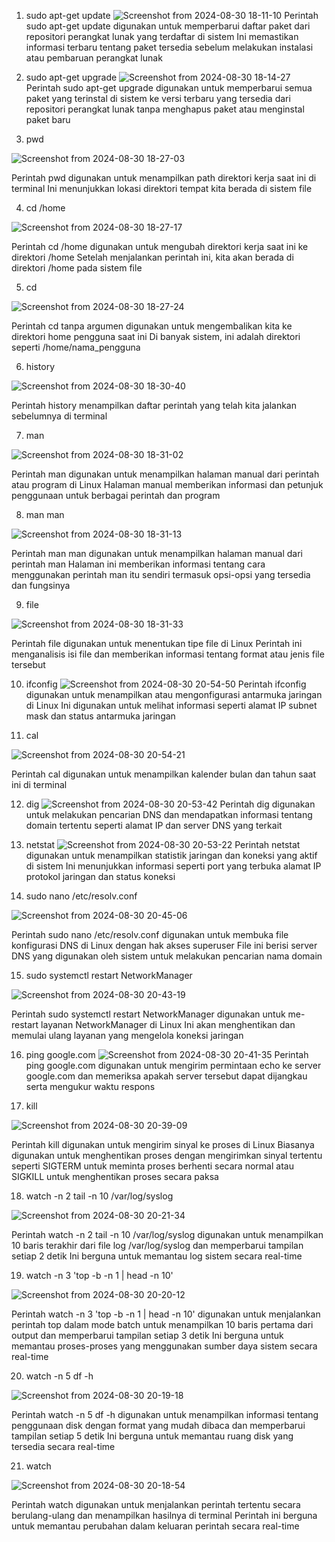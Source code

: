 1. sudo apt-get update
![Screenshot from 2024-08-30 18-11-10](https://github.com/user-attachments/assets/77bcb399-d201-41cd-a2e2-b08a8cdd1bc5)
Perintah sudo apt-get update digunakan untuk memperbarui daftar paket dari repositori perangkat lunak yang terdaftar di sistem Ini memastikan informasi terbaru tentang paket tersedia sebelum melakukan instalasi atau pembaruan perangkat lunak

2. sudo apt-get upgrade
![Screenshot from 2024-08-30 18-14-27](https://github.com/user-attachments/assets/81467599-9b55-4880-bceb-8fedf389586e)
Perintah sudo apt-get upgrade digunakan untuk memperbarui semua paket yang terinstal di sistem ke versi terbaru yang tersedia dari repositori perangkat lunak tanpa menghapus paket atau menginstal paket baru

3. pwd

![Screenshot from 2024-08-30 18-27-03](https://github.com/user-attachments/assets/ed27e465-24e5-46d2-bc77-28e4e0d6bbdb)

Perintah pwd digunakan untuk menampilkan path direktori kerja saat ini di terminal Ini menunjukkan lokasi direktori tempat kita berada di sistem file

4. cd /home

![Screenshot from 2024-08-30 18-27-17](https://github.com/user-attachments/assets/849587d6-4a48-487c-b889-f02e2c0cac67)

Perintah cd /home digunakan untuk mengubah direktori kerja saat ini ke direktori /home Setelah menjalankan perintah ini, kita akan berada di direktori /home pada sistem file

5. cd

![Screenshot from 2024-08-30 18-27-24](https://github.com/user-attachments/assets/20bf8f6f-6124-40a9-b632-f312b27e81df)

Perintah cd tanpa argumen digunakan untuk mengembalikan kita ke direktori home pengguna saat ini Di banyak sistem, ini adalah direktori seperti /home/nama_pengguna

6. history

![Screenshot from 2024-08-30 18-30-40](https://github.com/user-attachments/assets/00a58757-8fae-4ad4-9f71-a5e3a70b53bc)

Perintah history menampilkan daftar perintah yang telah kita jalankan sebelumnya di terminal

7. man

![Screenshot from 2024-08-30 18-31-02](https://github.com/user-attachments/assets/fbd4b8b0-a23c-4413-8c0d-1d1789a6edc2)

Perintah man digunakan untuk menampilkan halaman manual dari perintah atau program di Linux Halaman manual memberikan informasi dan petunjuk penggunaan untuk berbagai perintah dan program

8. man man

![Screenshot from 2024-08-30 18-31-13](https://github.com/user-attachments/assets/1e56be84-036a-4582-b9f4-9a84d1caa94a)
   
Perintah man man digunakan untuk menampilkan halaman manual dari perintah man Halaman ini memberikan informasi tentang cara menggunakan perintah man itu sendiri termasuk opsi-opsi yang tersedia dan fungsinya

9. file

![Screenshot from 2024-08-30 18-31-33](https://github.com/user-attachments/assets/749ac086-08f6-41a8-a7b1-ab82a36439c9)

Perintah file digunakan untuk menentukan tipe file di Linux Perintah ini menganalisis isi file dan memberikan informasi tentang format atau jenis file tersebut

10. ifconfig
![Screenshot from 2024-08-30 20-54-50](https://github.com/user-attachments/assets/a5b5a19b-8e99-4f58-a729-ac90c00d06ec)
Perintah ifconfig digunakan untuk menampilkan atau mengonfigurasi antarmuka jaringan di Linux Ini digunakan untuk melihat informasi seperti alamat IP subnet mask dan status antarmuka jaringan

11. cal

![Screenshot from 2024-08-30 20-54-21](https://github.com/user-attachments/assets/91f3ecea-c26a-41a9-a553-ec49228d3c91)

Perintah cal digunakan untuk menampilkan kalender bulan dan tahun saat ini di terminal

12. dig
![Screenshot from 2024-08-30 20-53-42](https://github.com/user-attachments/assets/7298ad36-0a2e-4a39-9203-fb5fa9a1d1e6)
Perintah dig digunakan untuk melakukan pencarian DNS dan mendapatkan informasi tentang domain tertentu seperti alamat IP dan server DNS yang terkait

13. netstat
![Screenshot from 2024-08-30 20-53-22](https://github.com/user-attachments/assets/c63bdca8-0e93-4826-b3f6-3fa8c8fd2101)
Perintah netstat digunakan untuk menampilkan statistik jaringan dan koneksi yang aktif di sistem Ini menunjukkan informasi seperti port yang terbuka alamat IP protokol jaringan dan status koneksi

14. sudo nano /etc/resolv.conf

![Screenshot from 2024-08-30 20-45-06](https://github.com/user-attachments/assets/e964a25d-5e56-4c89-9279-819417948a76)

Perintah sudo nano /etc/resolv.conf digunakan untuk membuka file konfigurasi DNS di Linux dengan hak akses superuser File ini berisi server DNS yang digunakan oleh sistem untuk melakukan pencarian nama domain

15. sudo systemctl restart NetworkManager

![Screenshot from 2024-08-30 20-43-19](https://github.com/user-attachments/assets/1bf6c602-af1d-4694-aa68-21f537c8e7f2)

Perintah sudo systemctl restart NetworkManager digunakan untuk me-restart layanan NetworkManager di Linux Ini akan menghentikan dan memulai ulang layanan yang mengelola koneksi jaringan

16. ping google.com
![Screenshot from 2024-08-30 20-41-35](https://github.com/user-attachments/assets/cb344c4b-8a9a-43e3-a0ed-e6ae6f036022)
Perintah ping google.com digunakan untuk mengirim permintaan echo ke server google.com dan memeriksa apakah server tersebut dapat dijangkau serta mengukur waktu respons

17. kill

![Screenshot from 2024-08-30 20-39-09](https://github.com/user-attachments/assets/bebdcb6a-b367-464d-8f4c-b2cad38fbb36)

Perintah kill digunakan untuk mengirim sinyal ke proses di Linux Biasanya digunakan untuk menghentikan proses dengan mengirimkan sinyal tertentu seperti SIGTERM untuk meminta proses berhenti secara normal atau SIGKILL untuk menghentikan proses secara paksa

18. watch -n 2 tail -n 10 /var/log/syslog

![Screenshot from 2024-08-30 20-21-34](https://github.com/user-attachments/assets/716b250f-6904-41d1-9079-7e144a057f6c)

Perintah watch -n 2 tail -n 10 /var/log/syslog digunakan untuk menampilkan 10 baris terakhir dari file log /var/log/syslog dan memperbarui tampilan setiap 2 detik Ini berguna untuk memantau log sistem secara real-time

19. watch -n 3 'top -b -n 1 | head -n 10'

![Screenshot from 2024-08-30 20-20-12](https://github.com/user-attachments/assets/42ce402a-afd0-42a7-95b0-52d2477f0f40)

Perintah watch -n 3 'top -b -n 1 | head -n 10' digunakan untuk menjalankan perintah top dalam mode batch untuk menampilkan 10 baris pertama dari output dan memperbarui tampilan setiap 3 detik Ini berguna untuk memantau proses-proses yang menggunakan sumber daya sistem secara real-time

20. watch -n 5 df -h

![Screenshot from 2024-08-30 20-19-18](https://github.com/user-attachments/assets/5591f4c0-22ce-48c0-bb93-6b56a2e3fb64)

Perintah watch -n 5 df -h digunakan untuk menampilkan informasi tentang penggunaan disk dengan format yang mudah dibaca dan memperbarui tampilan setiap 5 detik Ini berguna untuk memantau ruang disk yang tersedia secara real-time

21. watch 

![Screenshot from 2024-08-30 20-18-54](https://github.com/user-attachments/assets/066d24df-3e49-4bf0-a43e-499767f08cd6)

Perintah watch digunakan untuk menjalankan perintah tertentu secara berulang-ulang dan menampilkan hasilnya di terminal Perintah ini berguna untuk memantau perubahan dalam keluaran perintah secara real-time












































